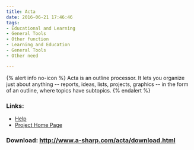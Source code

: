 ```yaml
---
title: Acta
date: 2016-06-21 17:46:46
tags: 
- Educational and Learning
- General Tools
- Other function
- Learning and Education
- General Tools
- Other need

---
```


{% alert info no-icon %}
Acta is an outline processor. It lets you organize just about anything -- reports, ideas, lists, projects, graphics -- in the form of an outline, where topics have subtopics.
{% endalert %}

<!-- more -->



### Links:
- <a href="http://www.oatsoft.org/Software/acta/help">Help</a>
- <a href="http://www.a-sharp.com/acta/acta.html">Project Home Page</a>

### Download: http://www.a-sharp.com/acta/download.html 